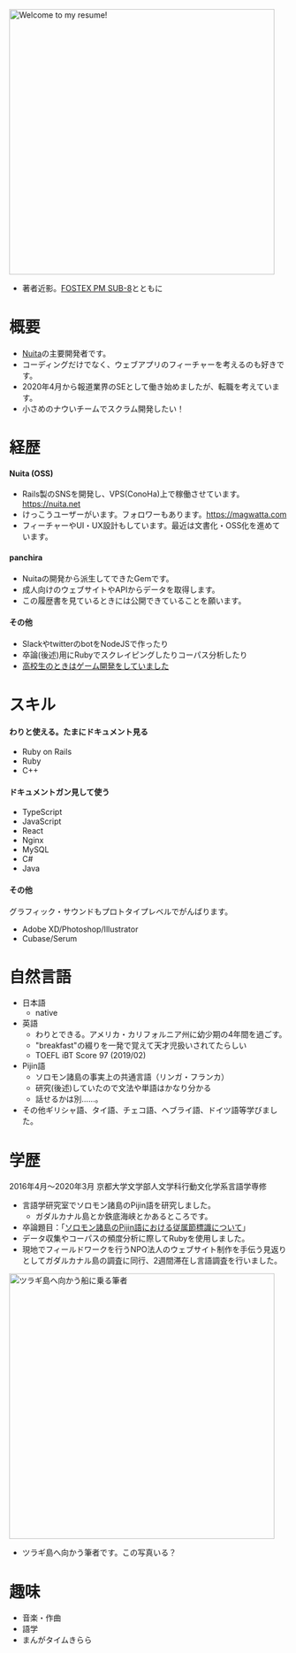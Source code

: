 <img alt="Welcome to my resume!" src="https://kypprivate.s3-ap-northeast-1.amazonaws.com/me.jpg" width="480px">

- 著者近影。[FOSTEX PM SUB-8](https://www.fostex.jp/products/pm-sub8)とともに

# 概要
- [Nuita](https://github.com/nuita/nuita)の主要開発者です。
- コーディングだけでなく、ウェブアプリのフィーチャーを考えるのも好きです。
- 2020年4月から報道業界のSEとして働き始めましたが、転職を考えています。
- 小さめのナウいチームでスクラム開発したい！

# 経歴
#### Nuita (OSS)
- Rails製のSNSを開発し、VPS(ConoHa)上で稼働させています。https://nuita.net
- けっこうユーザーがいます。フォロワーもあります。https://magwatta.com
- フィーチャーやUI・UX設計もしています。最近は文書化・OSS化を進めています。

#### panchira
- Nuitaの開発から派生してできたGemです。
- 成人向けのウェブサイトやAPIからデータを取得します。
- この履歴書を見ているときには公開できていることを願います。

#### その他
- SlackやtwitterのbotをNodeJSで作ったり
- 卒論(後述)用にRubyでスクレイピングしたりコーパス分析したり
- [高校生のときはゲーム開発をしていました](https://kyp.hatenablog.com/entry/2015/12/25/013344)

# スキル
#### わりと使える。たまにドキュメント見る
- Ruby on Rails
- Ruby
- C++

#### ドキュメントガン見して使う
- TypeScript
- JavaScript
- React
- Nginx
- MySQL
- C#
- Java

#### その他

グラフィック・サウンドもプロトタイプレベルでがんばります。

- Adobe XD/Photoshop/Illustrator
- Cubase/Serum

# 自然言語
- 日本語
  - native
- 英語
  - わりとできる。アメリカ・カリフォルニア州に幼少期の4年間を過ごす。
  - "breakfast"の綴りを一発で覚えて天才児扱いされてたらしい
  - TOEFL iBT Score 97 (2019/02)
- Pijin語
  - ソロモン諸島の事実上の共通言語（リンガ・フランカ）
  - 研究(後述)していたので文法や単語はかなり分かる
  - 話せるかは別……。
- その他ギリシャ語、タイ語、チェコ語、ヘブライ語、ドイツ語等学びました。

# 学歴
2016年4月～2020年3月 京都大学文学部人文学科行動文化学系言語学専修
- 言語学研究室でソロモン諸島のPijin語を研究しました。
  - ガダルカナル島とか鉄底海峡とかあるところです。
- 卒論題目：「[ソロモン諸島のPijin語における従属節標識について](https://github.com/kypkyp/sotsuron)」
- データ収集やコーパスの頻度分析に際してRubyを使用しました。
- 現地でフィールドワークを行うNPO法人のウェブサイト制作を手伝う見返りとしてガダルカナル島の調査に同行、2週間滞在し言語調査を行いました。

<img alt="ツラギ島へ向かう船に乗る筆者" src="https://kypprivate.s3-ap-northeast-1.amazonaws.com/kyp_on_ship.jpg" width="480px">

- ツラギ島へ向かう筆者です。この写真いる？

# 趣味
- 音楽・作曲
- 語学
- まんがタイムきらら
